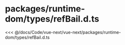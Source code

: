 # packages/runtime-dom/types/refBail.d.ts

<<< @/docs/Code/vue-next/vue-next/packages/runtime-dom/types/refBail.d.ts

